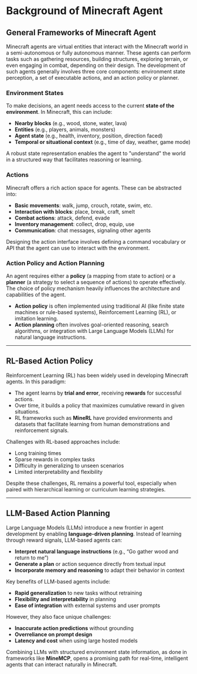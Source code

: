 # Background of Minecraft Agent

## General Frameworks of Minecraft Agent

Minecraft agents are virtual entities that interact with the Minecraft world in a semi-autonomous or fully autonomous manner. These agents can perform tasks such as gathering resources, building structures, exploring terrain, or even engaging in combat, depending on their design. The development of such agents generally involves three core components: environment state perception, a set of executable actions, and an action policy or planner.

### Environment States

To make decisions, an agent needs access to the current **state of the environment**. In Minecraft, this can include:

- **Nearby blocks** (e.g., wood, stone, water, lava)
- **Entities** (e.g., players, animals, monsters)
- **Agent state** (e.g., health, inventory, position, direction faced)
- **Temporal or situational context** (e.g., time of day, weather, game mode)

A robust state representation enables the agent to "understand" the world in a structured way that facilitates reasoning or learning.

### Actions

Minecraft offers a rich action space for agents. These can be abstracted into:

- **Basic movements**: walk, jump, crouch, rotate, swim, etc.
- **Interaction with blocks**: place, break, craft, smelt
- **Combat actions**: attack, defend, evade
- **Inventory management**: collect, drop, equip, use
- **Communication**: chat messages, signaling other agents

Designing the action interface involves defining a command vocabulary or API that the agent can use to interact with the environment.

### Action Policy and Action Planning

An agent requires either a **policy** (a mapping from state to action) or a **planner** (a strategy to select a sequence of actions) to operate effectively. The choice of policy mechanism heavily influences the architecture and capabilities of the agent.

- **Action policy** is often implemented using traditional AI (like finite state machines or rule-based systems), Reinforcement Learning (RL), or imitation learning.
- **Action planning** often involves goal-oriented reasoning, search algorithms, or integration with Large Language Models (LLMs) for natural language instructions.

---

## RL-Based Action Policy

Reinforcement Learning (RL) has been widely used in developing Minecraft agents. In this paradigm:

- The agent learns by **trial and error**, receiving **rewards** for successful actions.
- Over time, it builds a policy that maximizes cumulative reward in given situations.
- RL frameworks such as **MineRL** have provided environments and datasets that facilitate learning from human demonstrations and reinforcement signals.

Challenges with RL-based approaches include:
- Long training times
- Sparse rewards in complex tasks
- Difficulty in generalizing to unseen scenarios
- Limited interpretability and flexibility

Despite these challenges, RL remains a powerful tool, especially when paired with hierarchical learning or curriculum learning strategies.

---

## LLM-Based Action Planning

Large Language Models (LLMs) introduce a new frontier in agent development by enabling **language-driven planning**. Instead of learning through reward signals, LLM-based agents can:

- **Interpret natural language instructions** (e.g., “Go gather wood and return to me”)
- **Generate a plan** or action sequence directly from textual input
- **Incorporate memory and reasoning** to adapt their behavior in context

Key benefits of LLM-based agents include:

- **Rapid generalization** to new tasks without retraining
- **Flexibility and interpretability** in planning
- **Ease of integration** with external systems and user prompts

However, they also face unique challenges:

- **Inaccurate action predictions** without grounding
- **Overreliance on prompt design**
- **Latency and cost** when using large hosted models

Combining LLMs with structured environment state information, as done in frameworks like **MineMCP**, opens a promising path for real-time, intelligent agents that can interact naturally in Minecraft.
